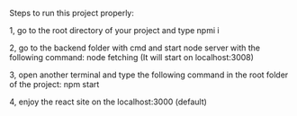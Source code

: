 Steps to run this project properly:

1, go to the root directory of your project and type npmi i

2, go to the backend folder with cmd and start node server with the following command: node fetching      (It will start on localhost:3008)

3, open another terminal and type the following command in the root folder of the project: npm start

4, enjoy the react site on the localhost:3000 (default)
